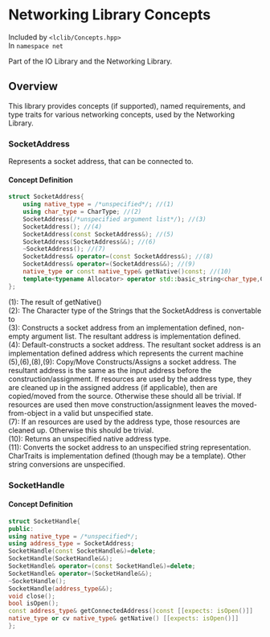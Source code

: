 <h1>Networking Library Concepts</h1>

Included by `<lclib/Concepts.hpp>`<br/>
In `namespace net`<br/>

Part of the IO Library and the Networking Library.<br/>

<h2>Overview</h2>
This library provides concepts (if supported), named requirements, and type traits for various networking concepts, used by the Networking Library.  

<h3>SocketAddress</h3>

Represents a socket address, that can be connected to. 

<h4>Concept Definition</h4>

```cpp
struct SocketAddress{
	using native_type = /*unspecified*/; //(1)
	using char_type = CharType; //(2)
	SocketAddress(/*unspecified argument list*/); //(3)
	SocketAddress(); //(4)
	SocketAddress(const SocketAddress&); //(5)
	SocketAddress(SocketAddress&&); //(6)
	~SocketAddress(); //(7)
	SocketAddress& operator=(const SocketAddress&); //(8)
	SocketAddress& operator=(SocketAddress&&); //(9)
	native_type or const native_type& getNative()const; //(10)
	template<typename Allocator> operator std::basic_string<char_type,CharTraits,Allocator>()const; //(11)
};
```

(1): The result of getNative()<br/>
(2): The Character type of the Strings that the SocketAddress is convertable to<br/>
(3): Constructs a socket address from an implementation defined, non-empty argument list. The resultant address is implementation defined.<br/>
(4): Default-constructs a socket address. The resultant socket address is an implementation defined address which represents the current machine<br/>
(5),(6),(8),(9): Copy/Move Constructs/Assigns a socket address. The resultant address is the same as the input address before the construction/assignment. 
If resources are used by the address type, they are cleaned up in the assigned address (if applicable), then are copied/moved from the source. Otherwise these should all be trivial. If resources are used then move construction/assignment leaves the moved-from-object in a valid but unspecified state. <br/>
(7): If an resources are used by the address type, those resources are cleaned up. Otherwise this should be trivial. <br/>
(10): Returns an unspecified native address type. <br/>
(11): Converts the socket address to an unspecified string representation. CharTraits is implementation defined (though may be a template). Other string conversions are unspecified. <br/>






<h3>SocketHandle</h3>

<h4>Concept Definition</h4>

```cpp
struct SocketHandle{
public:
using native_type = /*unspecified*/;
using address_type = SocketAddress;
SocketHandle(const SocketHandle&)=delete;
SocketHandle(SocketHandle&&);
SocketHandle& operator=(const SocketHandle&)=delete;
SocketHandle& operator=(SocketHandle&&);
~SocketHandle();
SocketHandle(address_type&&);
void close();
bool isOpen();
const address_type& getConnectedAddress()const [[expects: isOpen()]]
native_type or cv native_type& getNative() [[expects: isOpen()]]
};
```

